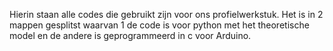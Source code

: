 Hierin staan alle codes die gebruikt zijn voor ons profielwerkstuk. Het is in 2 mappen gesplitst waarvan 1 de code is voor python met het theoretische model en de andere is geprogrammeerd in c voor Arduino. 
